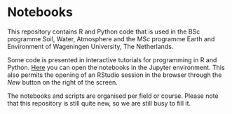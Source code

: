 # Notebooks

This repository contains R and Python code that is used in the BSc programme Soil, Water, Atmosphere and the MSc programme Earth and Environment of Wageningen University, The Netherlands. 

Some code is presented in interactive tutorials for programming in R and Python. [Here](https://mybinder.org/v2/gh/soil-water-atmosphere/notebooks/master) you can open the notebooks in the Jupyter environment. This also permits the opening of an RStudio session in the browser through the *New* button on the right of the screen. 

The notebooks and scripts are organised per field or course. Please note that this repository is still quite new, so we are still busy to fill it.

